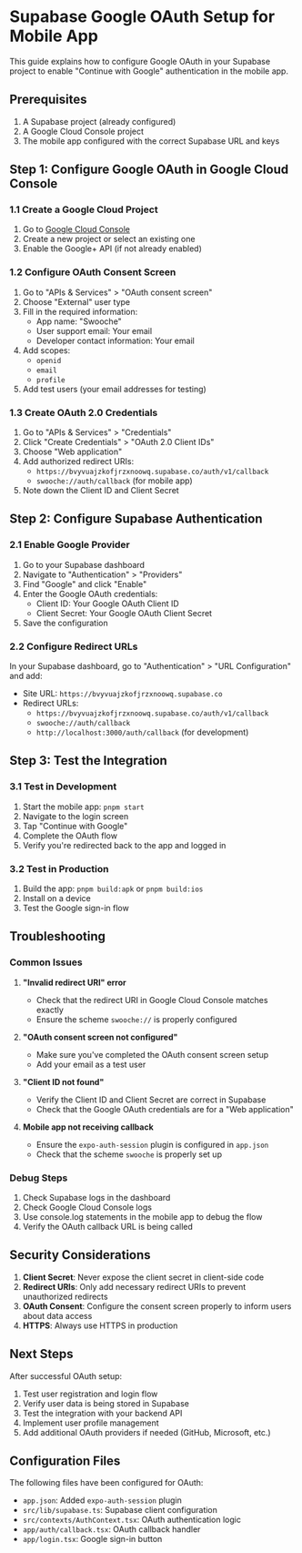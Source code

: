 # Supabase Google OAuth Setup for Mobile App

This guide explains how to configure Google OAuth in your Supabase project to enable "Continue with Google" authentication in the mobile app.

## Prerequisites

1. A Supabase project (already configured)
2. A Google Cloud Console project
3. The mobile app configured with the correct Supabase URL and keys

## Step 1: Configure Google OAuth in Google Cloud Console

### 1.1 Create a Google Cloud Project

1. Go to [Google Cloud Console](https://console.cloud.google.com/)
2. Create a new project or select an existing one
3. Enable the Google+ API (if not already enabled)

### 1.2 Configure OAuth Consent Screen

1. Go to "APIs & Services" > "OAuth consent screen"
2. Choose "External" user type
3. Fill in the required information:
   - App name: "Swooche"
   - User support email: Your email
   - Developer contact information: Your email
4. Add scopes:
   - `openid`
   - `email`
   - `profile`
5. Add test users (your email addresses for testing)

### 1.3 Create OAuth 2.0 Credentials

1. Go to "APIs & Services" > "Credentials"
2. Click "Create Credentials" > "OAuth 2.0 Client IDs"
3. Choose "Web application"
4. Add authorized redirect URIs:
   - `https://bvyvuajzkofjrzxnoowq.supabase.co/auth/v1/callback`
   - `swooche://auth/callback` (for mobile app)
5. Note down the Client ID and Client Secret

## Step 2: Configure Supabase Authentication

### 2.1 Enable Google Provider

1. Go to your Supabase dashboard
2. Navigate to "Authentication" > "Providers"
3. Find "Google" and click "Enable"
4. Enter the Google OAuth credentials:
   - Client ID: Your Google OAuth Client ID
   - Client Secret: Your Google OAuth Client Secret
5. Save the configuration

### 2.2 Configure Redirect URLs

In your Supabase dashboard, go to "Authentication" > "URL Configuration" and add:

- Site URL: `https://bvyvuajzkofjrzxnoowq.supabase.co`
- Redirect URLs:
  - `https://bvyvuajzkofjrzxnoowq.supabase.co/auth/v1/callback`
  - `swooche://auth/callback`
  - `http://localhost:3000/auth/callback` (for development)

## Step 3: Test the Integration

### 3.1 Test in Development

1. Start the mobile app: `pnpm start`
2. Navigate to the login screen
3. Tap "Continue with Google"
4. Complete the OAuth flow
5. Verify you're redirected back to the app and logged in

### 3.2 Test in Production

1. Build the app: `pnpm build:apk` or `pnpm build:ios`
2. Install on a device
3. Test the Google sign-in flow

## Troubleshooting

### Common Issues

1. **"Invalid redirect URI" error**

   - Check that the redirect URI in Google Cloud Console matches exactly
   - Ensure the scheme `swooche://` is properly configured

2. **"OAuth consent screen not configured"**

   - Make sure you've completed the OAuth consent screen setup
   - Add your email as a test user

3. **"Client ID not found"**

   - Verify the Client ID and Client Secret are correct in Supabase
   - Check that the Google OAuth credentials are for a "Web application"

4. **Mobile app not receiving callback**
   - Ensure the `expo-auth-session` plugin is configured in `app.json`
   - Check that the scheme `swooche` is properly set up

### Debug Steps

1. Check Supabase logs in the dashboard
2. Check Google Cloud Console logs
3. Use console.log statements in the mobile app to debug the flow
4. Verify the OAuth callback URL is being called

## Security Considerations

1. **Client Secret**: Never expose the client secret in client-side code
2. **Redirect URIs**: Only add necessary redirect URIs to prevent unauthorized redirects
3. **OAuth Consent**: Configure the consent screen properly to inform users about data access
4. **HTTPS**: Always use HTTPS in production

## Next Steps

After successful OAuth setup:

1. Test user registration and login flow
2. Verify user data is being stored in Supabase
3. Test the integration with your backend API
4. Implement user profile management
5. Add additional OAuth providers if needed (GitHub, Microsoft, etc.)

## Configuration Files

The following files have been configured for OAuth:

- `app.json`: Added `expo-auth-session` plugin
- `src/lib/supabase.ts`: Supabase client configuration
- `src/contexts/AuthContext.tsx`: OAuth authentication logic
- `app/auth/callback.tsx`: OAuth callback handler
- `app/login.tsx`: Google sign-in button
